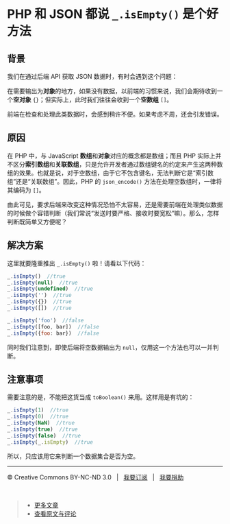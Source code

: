 # PHP 和 JSON 都说 `_.isEmpty()` 是个好方法

## 背景

我们在通过后端 API 获取 JSON 数据时，有时会遇到这个问题：

在需要输出为**对象**的地方，如果没有数据，以前端的习惯来说，我们会期待收到一个**空对象** `{}`；但实际上，此时我们往往会收到一个**空数组** `[]`。

前端在检查和处理此类数据时，会感到稍许不便。如果考虑不周，还会引发错误。

## 原因

在 PHP 中，与 JavaScript **数组**和**对象**对应的概念都是数组；而且 PHP 实际上并不区分**索引数组**和**关联数组**，只是允许开发者通过数组键名的约定来产生这两种数组的效果。也就是说，对于空数组，由于它不包含键名，无法判断它是“索引数组”还是“关联数组”。因此，PHP 的 `json_encode()` 方法在处理空数组时，一律将其编码为 `[]`。

由此可见，要求后端来改变这种情况恐怕不太容易，还是需要前端在处理类似数据的时候做个容错判断（我们常说“发送时要严格、接收时要宽松”嘛）。那么，怎样判断既简单又方便呢？

## 解决方案

这里就要隆重推出 `_.isEmpty()` 啦！请看以下代码：

```js
_.isEmpty()  //true
_.isEmpty(null)  //true
_.isEmpty(undefined)  //true
_.isEmpty('')  //true
_.isEmpty({})  //true
_.isEmpty([])  //true

_.isEmpty('foo')  //false
_.isEmpty([foo, bar])  //false
_.isEmpty({foo: bar})  //false
```

同时我们注意到，即使后端将空数据输出为 `null`，仅用这一个方法也可以一并判断。

## 注意事项

需要注意的是，不能把这货当成 `toBoolean()` 来用。这样用是有坑的：

```js
_.isEmpty(1)  //true
_.isEmpty(0)  //true
_.isEmpty(NaN)  //true
_.isEmpty(true)  //true
_.isEmpty(false)  //true
_.isEmpty(_.isEmpty)  //true
```

所以，只应该用它来判断一个数据集合是否为空。

***

&copy; Creative Commons BY-NC-ND 3.0 &nbsp; | &nbsp; [我要订阅](http://www.cssmagic.net/blog/subscribe) &nbsp; | &nbsp; [我要捐助](http://www.cssmagic.net/blog/donate)

&nbsp;
> * [更多文章](https://github.com/cssmagic/blog/issues)
> * [查看原文与评论](https://github.com/cssmagic/blog/issues/5)
